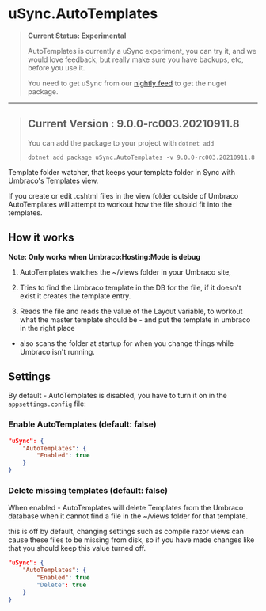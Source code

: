 ﻿# uSync.AutoTemplates

> **Current Status: Experimental**
>
> AutoTemplates is currently a uSync experiment, you can try it, and we would love feedback, but really make sure you have backups, etc, before you use it.
> 
> You need to get uSync from our [nightly feed](../nightly.md) to get the nuget package.

---

> ## Current Version : 9.0.0-rc003.20210911.8
>  You can add the package to your project with `dotnet add`
> 
> ```
> dotnet add package uSync.AutoTemplates -v 9.0.0-rc003.20210911.8
> ```




Template folder watcher, that keeps your template folder in Sync with Umbraco's Templates view. 

If you create or edit .cshtml files in the view folder outside of Umbraco AutoTemplates will attempt to workout how the file should fit into the templates. 


## How it works

**Note: Only works when Umbraco:Hosting:Mode is debug**

1. AutoTemplates watches the ~/views folder in your Umbraco site, 

2. Tries to find the Umbraco template in the DB for the file, if it doesn't exist it creates the template entry. 

3. Reads the file and reads the value of the Layout variable, to workout what the master template should be - and put the template in umbraco in the right place 

- also scans the folder at startup for when you change things while Umbraco isn't running. 

## Settings 

By default - AutoTemplates is disabled, you have to turn it on in the 
`appsettings.config` file: 

### Enable AutoTemplates (default: false)

```json
"uSync": {
    "AutoTemplates": {
        "Enabled": true
    }
}
```

### Delete missing templates (default: false)
When enabled - AutoTemplates will delete Templates from the Umbraco database
when it cannot find a file in the ~/views folder for that template. 

this is off by default, changing settings such as compile razor views can 
cause these files to be missing from disk, so if you have made changes like
that you should keep this value turned off. 


```json
"uSync": {
    "AutoTemplates": {
        "Enabled": true
        "Delete": true
    }
}
```


